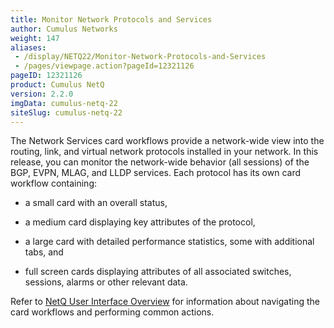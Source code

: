 ```yaml
---
title: Monitor Network Protocols and Services
author: Cumulus Networks
weight: 147
aliases:
 - /display/NETQ22/Monitor-Network-Protocols-and-Services
 - /pages/viewpage.action?pageId=12321126
pageID: 12321126
product: Cumulus NetQ
version: 2.2.0
imgData: cumulus-netq-22
siteSlug: cumulus-netq-22
---
```

The Network Services card workflows provide a network-wide view into the
routing, link, and virtual network protocols installed in your network.
In this release, you can monitor the network-wide behavior (all
sessions) of the BGP, EVPN, MLAG, and LLDP services. Each protocol has
its own card workflow containing:

  - a small card with an overall status,

  - a medium card displaying key attributes of the protocol,

  - a large card with detailed performance statistics, some with
    additional tabs, and

  - full screen cards displaying attributes of all associated switches,
    sessions, alarms or other relevant data.

Refer to [NetQ User Interface
Overview](/cumulus-netq/Cumulus-NetQ-UI-User-Guide/NetQ-User-Interface-Overview)
for information about navigating the card workflows and performing
common actions.

<article id="html-search-results" class="ht-content" style="display: none;">

</article>

<footer id="ht-footer">

</footer>
